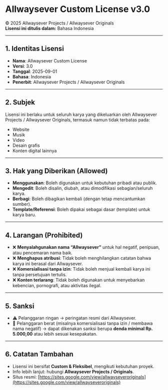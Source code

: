 # Allwaysever Custom License v3.0  

© 2025 Allwaysever Projects / Allwaysever Originals  
**Lisensi ini ditulis dalam:** Bahasa Indonesia  

---

## 1. Identitas Lisensi  
- **Nama**: Allwaysever Custom License  
- **Versi**: 3.0  
- **Tanggal**: 2025-09-01  
- **Bahasa**: Indonesia  
- **Penerbit**: Allwaysever Projects / Allwaysever Originals  

---

## 2. Subjek  
Lisensi ini berlaku untuk seluruh karya yang dikeluarkan oleh Allwaysever Projects / Allwaysever Originals, termasuk namun tidak terbatas pada:  
- Website  
- Musik  
- Video  
- Desain grafis  
- Konten digital lainnya  

---

## 3. Hak yang Diberikan (Allowed)  
- **Menggunakan**: Boleh digunakan untuk kebutuhan pribadi atau publik.  
- **Mengedit**: Boleh disalin, diubah, atau dimodifikasi sebagian/seluruh karya.  
- **Berbagi**: Boleh dibagikan kembali (dengan tetap mencantumkan sumber).  
- **Template/Referensi**: Boleh dipakai sebagai dasar (template) untuk karya baru.  

---

## 4. Larangan (Prohibited)  
- ❌ **Menyalahgunakan nama “Allwaysever”** untuk hal negatif, penipuan, atau pencemaran nama baik.  
- ❌ **Menghapus atribusi**: Tidak boleh menghilangkan catatan bahwa karya ini berasal dari Allwaysever.  
- ❌ **Komersialisasi tanpa izin**: Tidak boleh menjual kembali karya ini tanpa persetujuan tertulis.  
- ❌ **Konten terlarang**: Tidak boleh digunakan untuk menyebarkan kebencian, pornografi, atau aktivitas ilegal.  

---

## 5. Sanksi  
- ⚠️ Pelanggaran ringan → peringatan resmi dari Allwaysever.  
- 🚫 Pelanggaran berat (misalnya komersialisasi tanpa izin / membawa nama negatif) → dapat dikenakan sanksi berupa **denda minimal Rp. 5.000,00** atau lebih sesuai kesepakatan.  

---

## 6. Catatan Tambahan  
- Lisensi ini bersifat **Custom & Fleksibel**, mengikuti kebutuhan proyek.  
- Info lebih lanjut: hubungi **Allwaysever Projects / Originals**.  
- Situs resmi: [https://sites.google.com/view/allwayseveroriginals](https://sites.google.com/view/allwayseveroriginals)

